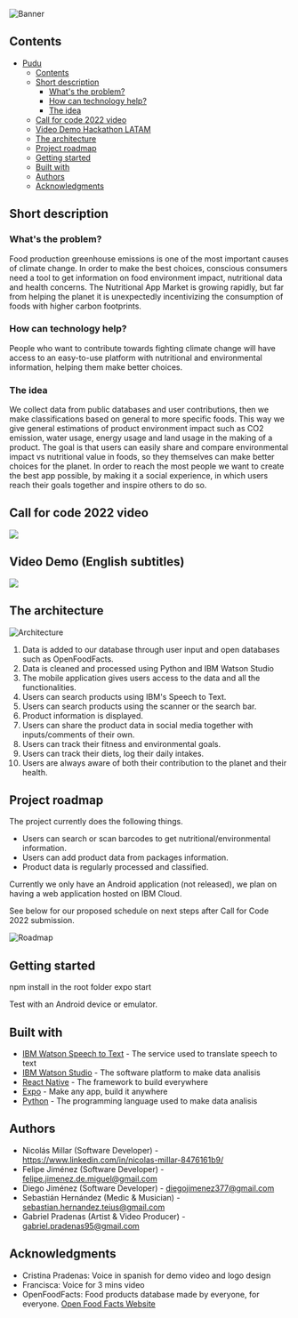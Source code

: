 ![Banner](https://i.imgur.com/KDT9aot.png)


## Contents

- [Pudu](#pudu)
  - [Contents](#contents)
  - [Short description](#short-description)
    - [What's the problem?](#whats-the-problem)
    - [How can technology help?](#how-can-technology-help)
    - [The idea](#the-idea)
  - [Call for code 2022 video](#call-for-code-2022-video)
  - [Video Demo Hackathon LATAM](#video-demo-hackathon-latam)
  - [The architecture](#the-architecture)
  - [Project roadmap](#project-roadmap)
  - [Getting started](#getting-started)
  - [Built with](#built-with)
  - [Authors](#authors)
  - [Acknowledgments](#acknowledgments)

## Short description

### What's the problem?

Food production greenhouse emissions is one of the most important causes of climate change. In order to make the best choices, conscious consumers need a tool to get information on food environment impact, nutritional data and health concerns. The Nutritional App Market is growing rapidly, but far from helping the planet it is unexpectedly incentivizing the consumption of foods with higher carbon footprints.


### How can technology help?

People who want to contribute towards fighting climate change will have access to an easy-to-use platform with nutritional and environmental information, helping them make better choices.

### The idea

We collect data from public databases and user contributions, then we make classifications based on general to more specific foods. This way we give general estimations 
of product environment impact such as CO2 emission, water usage, energy usage and land usage in the making of a product. The goal is that users can easily share and compare
environmental impact vs nutritional value in foods, so they themselves can make better choices for the planet. In order to reach the most people we want to create the best app possible, by making it a social experience, in which users reach their goals together and inspire others to do so.

## Call for code 2022 video

[![](blob:https://imgur.com/86ea9155-aee4-4b2f-ac14-756ff75aa71b)](https://www.youtube.com/watch?v=bYUlBjX90Yk)

## Video Demo (English subtitles)

[![](https://i.imgur.com/A2kQve9.jpg)](https://www.youtube.com/watch?v=_8TJStQ3gyc)


## The architecture

![Architecture](https://i.imgur.com/2ATpqyH.jpg)

1. Data is added to our database through user input and open databases such as OpenFoodFacts.
2. Data is cleaned and processed using Python and IBM Watson Studio
3. The mobile application gives users access to the data and all the functionalities.
4. Users can search products using IBM's Speech to Text.
5. Users can search products using the scanner or the search bar.
6. Product information is displayed.
7. Users can share the product data in social media together with inputs/comments of their own.
8. Users can track their fitness and environmental goals.
9. Users can track their diets, log their daily intakes.
10. Users are always aware of both their contribution to the planet and their health.

## Project roadmap

The project currently does the following things.

- Users can search or scan barcodes to get nutritional/environmental information.
- Users can add product data from packages information.
- Product data is regularly processed and classified.

Currently we only have an Android application (not released), we plan on having a web application hosted on IBM Cloud.

See below for our proposed schedule on next steps after Call for Code 2022 submission.

![Roadmap](https://i.imgur.com/Mr1drcR.jpg)

## Getting started

npm install in the root folder
expo start

Test with an Android device or emulator.


## Built with

- [IBM Watson Speech to Text](https://www.ibm.com/cloud/watson-speech-to-text) - The service used to translate speech to text
- [IBM Watson Studio](https://www.ibm.com/cloud/watson-studio) - The software platform to make data analisis
- [React Native](https://reactnative.dev/) - The framework to build everywhere
- [Expo](https://expo.dev/) - Make any app, build it anywhere
- [Python](https://www.python.org/) - The programming language used to make data analisis


## Authors

* Nicolás Millar (Software Developer) - https://www.linkedin.com/in/nicolas-millar-8476161b9/
* Felipe Jiménez (Software Developer) - felipe.jimenez.de.miguel@gmail.com
* Diego Jiménez (Software Developer) - diegojimenez377@gmail.com
* Sebastián Hernández (Medic & Musician) - sebastian.hernandez.teius@gmail.com
* Gabriel Pradenas (Artist & Video Producer) - gabriel.pradenas95@gmail.com


## Acknowledgments

* Cristina Pradenas: Voice in spanish for demo video and logo design
* Francisca: Voice for 3 mins video
* OpenFoodFacts: Food products database made by everyone, for everyone. [Open Food Facts Website](https://world.openfoodfacts.org)